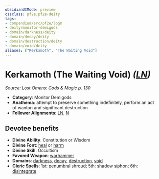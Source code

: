 ```yaml
---
obsidianUIMode: preview
cssclass: pf2e,pf2e-deity
tags:
- compendium/src/pf2e/logm
- deity/monitor-demigods
- domain/darkness/deity
- domain/decay/deity
- domain/destruction/deity
- domain/void/deity
aliases: ["Kerkamoth", "The Waiting Void"]
---
```

# Kerkamoth (The Waiting Void) *([LN](rules/traits/ln-b1.md "Lawful Neutral Alignment Trait"))*  
*Source: Lost Omens: Gods & Magic p. 130*  

- **Category**: Monitor Demigods
- **Anathema**: attempt to preserve something indefinitely, perform an act of wanton and significant destruction
- **Follower Alignments**: [LN](rules/traits/ln-b1.md "Lawful Neutral Alignment Trait"), [N](rules/traits/n-b1.md "Neutral Alignment Trait")

## Devotee benefits

- **Divine Ability**: Constitution or Wisdom
- **Divine Font**: [heal](heal.md) or [harm](harm.md)
- **Divine Skill**: Occultism
- **Favored Weapon**: [warhammer](warhammer.md)
- **Domains**: [darkness](Reference/Compendium/Setting/domains.md#Darkness), [decay](Reference/Compendium/Setting/domains.md#Decay), [destruction](Reference/Compendium/Setting/domains.md#Destruction), [void](Reference/Compendium/Setting/domains.md#Void)
- **Cleric Spells**: 1st: [penumbral shroud](penumbral-shroud-logm.md); 5th: [shadow siphon](shadow-siphon.md); 6th: [disintegrate](disintegrate.md)